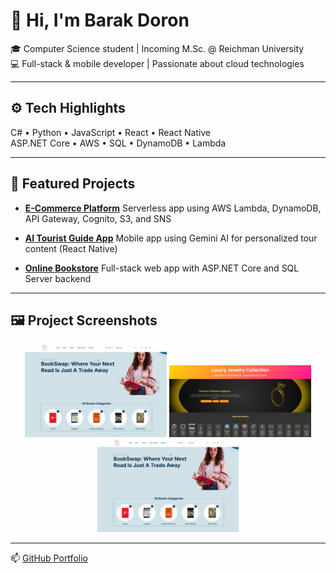 # 👋 Hi, I'm Barak Doron

🎓 Computer Science student | Incoming M.Sc. @ Reichman University  
💻 Full-stack & mobile developer | Passionate about cloud technologies

---

## ⚙️ Tech Highlights

C# • Python • JavaScript • React • React Native  
ASP.NET Core • AWS • SQL • DynamoDB • Lambda

---

## 🚀 Featured Projects

- [**E-Commerce Platform**](https://github.com/barakdo/aws-serverless-ecommerce-platform)
  Serverless app using AWS Lambda, DynamoDB, API Gateway, Cognito, S3, and SNS

- [**AI Tourist Guide App**](https://github.com/barakdo/react-native-tour-planner)
  Mobile app using Gemini AI for personalized tour content (React Native)

- [**Online Bookstore**](https://github.com/barakdo/online-bookstore-web-app)
  Full-stack web app with ASP.NET Core and SQL Server backend

---

## 🖼️ Project Screenshots

<p align="center">
  <img src="./screenshots/homepage1.png" alt="Homepage 1" width="45%" />
  <img src="./screenshots/homepage2.png" alt="Homepage 2" width="45%" />
  <img src="./screenshots/homepage3.png" alt="Homepage 3" width="45%" />
</p>

---

📫 [GitHub Portfolio](https://github.com/barakdo)
